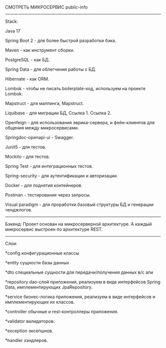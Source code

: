 СМОТРЕТЬ МИКРОСЕРВИС public-info

--------------------------------------------------------------------------------

Stack:

Java 17

Spring Boot 2 - для более быстрой разработки бэка.

Maven - как инструмент сборки.

PostgreSQL - как БД.

Spring Data - для облегчения работы с БД.

Hibernate - как ORM.

Lombok - чтобы не писать boilerplate-код, используем на проекте Lombok.

Mapstruct - для маппинга, Mapstruct.

Liquibase - для миграции БД, Ссылка 1. Ссылка 2.

Openfeign - для использования эврика-сервера, и фейн-клиентов для общения между микросервисами.

Springdoc-openapi-ui - Swagger.

Junit5 - для тестов.

Mockito - для тестов.

Spring Test - для интеграционных тестов.

Spring-security - для аутентификации и авторизации.

Docker - для поднятия контейнеров.

Postman - тестирования через запросы.

Visual paradigm - для проработки базовый структуры БД и генерации ченджлогов.

--------------------------------------------------------------------------------

Бэкенд:
Проект основан на микросерверной архитектуре.
А каждый микросервис выстроен по архитектуре REST.

--------------------------------------------------------------------------------

Слои:

*config конфигурационные классы

*entity сущности базы данных

*dto специальные сущности для передачи/получения данных в/с апи

*repository dao-слой приложения, реализуем в виде интерфейсов Spring Data, имплементирующих JpaRepository.

*service бизнес-логика приложения, реализуем в виде интерфейсов и имплементирующих их классов.

*controller обычные и rest-контроллеры приложения.

*validator валидаторов.

*exception эксепшнов.

*handler хэндлеров.
